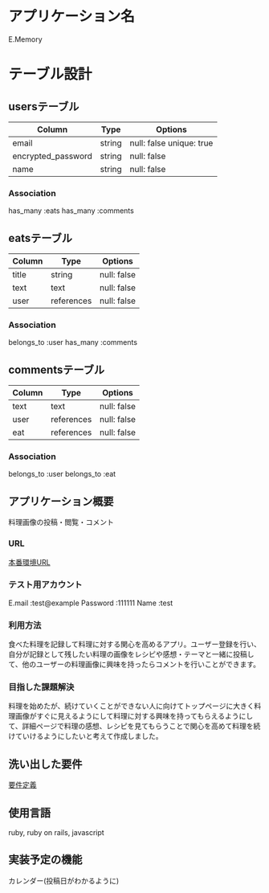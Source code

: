 # アプリケーション名

E.Memory

# テーブル設計

## usersテーブル

| Column             | Type   | Options                   |
| ------------------ | ------ | ------------------------- |
| email              | string | null: false unique: true  |
| encrypted_password | string | null: false               |
| name               | string | null: false               |

### Association

has_many :eats
has_many :comments

## eatsテーブル

| Column | Type       | Options     |
| ------ | ---------- | ----------- |
| title  | string     | null: false |
| text   | text       | null: false |
| user   | references | null: false |

### Association

belongs_to :user
has_many :comments

## commentsテーブル

| Column | Type       | Options     |
| ------ | ---------- | ----------- |
| text   | text       | null: false |
| user   | references | null: false |
| eat    | references | null: false |

### Association

belongs_to :user
belongs_to :eat

## アプリケーション概要

料理画像の投稿・閲覧・コメント

### URL

[本番環境URL](https://e-memory.herokuapp.com/)

### テスト用アカウント

E.mail :test@example
Password :111111
Name :test

### 利用方法

食べた料理を記録して料理に対する関心を高めるアプリ。ユーザー登録を行い、自分が記録として残したい料理の画像をレシピや感想・テーマと一緒に投稿して、他のユーザーの料理画像に興味を持ったらコメントを行いことができます。

### 目指した課題解決

料理を始めたが、続けていくことができない人に向けてトップページに大きく料理画像がすぐに見えるようにして料理に対する興味を持ってもらえるようにして、詳細ページで料理の感想、レシピを見てもらうことで関心を高めて料理を続けていけるようにしたいと考えて作成しました。

## 洗い出した要件

[要件定義](https://docs.google.com/spreadsheets/d/1XH9_c-XLMyd1kc971MVoIsesTPUndMVNI1TX27641Qg/edit#gid=282075926)

## 使用言語

ruby, ruby on rails, javascript

## 実装予定の機能

カレンダー(投稿日がわかるように)


